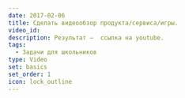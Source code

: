 ```yaml
---
date: 2017-02-06
title: Сделать видеообзор продукта/сервиса/игры.
video_id:
description: Результат –  ссылка на youtube.
tags:
  - Задачи для школьников
type: Video
set: basics
set_order: 1
icon: lock_outline
---
```

